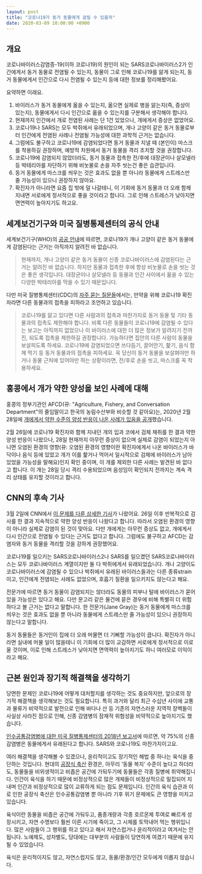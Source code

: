 ```yaml
---
layout: post
title: "코로나19가 동거 동물에게 걸릴 수 있을까"
date: 2020-03-09 10:00:00 +0900
---
```

## 개요

코로나바이러스감염증-19(이하 코로나19)의 원인이 되는 SARS코로나바이러스2가 인간에게서 동거 동물로 전염될 수 있는지, 동물이 그로 인해 코로나19를 앓게 되는지, 동거 동물에게서 인간으로 다시 전염될 수 있는지 등에 대한 정보를 정리해봤어요.

요약하면 이래요.

1. 바이러스가 동거 동물에게 옮을 수 있는지, 옮으면 실제로 병을 앓는지(즉, 증상이 있는지), 동물에게서 다시 인간으로 옮을 수 있는지를 구분해서 생각해야 합니다.
2. 현재까지 인간에서 개로 전염된 사례는 단 1건 있었으나, 개에게서 증상은 없었어요.
3. 코로나19나 SARS는 모두 박쥐에서 유래되었으며, 개나 고양이 같은 동거 동물로부터 인간에게 전염된 사례나 전염될 가능성에 대한 과학적 근거는 없습니다.
4. 그럼에도 불구하고 코로나19에 감염되었다면 동거 동물과 지낼 때 (본인이) 마스크를 착용하길 권장하며, 예방적 차원에서 동거 동물을 격리 조치할 것을 권장합니다.
5. 코로나19에 감염되지 않았더라도, 동거 동물과 접촉한 전/후에 대장균이나 살모넬라 등 박테리아를 차단하기 위해 비눗물로 손을 자주 씻는건 좋은 습관입니다.
6. 동거 동물에게 마스크를 씌우는 것은 효과도 없을 뿐 아니라 동물에게 스트레스만 줄 가능성이 있으니 권장하지 않아요.
7. 확진자가 아니라면 요즘 집 밖에 덜 나갈테니, 이 기회에 동거 동물과 더 오래 함께 지내면 서로에게 정서적으로 좋을 것이라고 합니다. 그로 인해 스트레스가 낮아지면 면연력이 높아지기도 하고요.

## 세계보건기구와 미국 질병통제센터의 공식 안내

세계보건기구(WHO)의 [공공 안내](https://www.who.int/emergencies/diseases/novel-coronavirus-2019/advice-for-public/myth-busters)에 따르면, 코로나19가 개나 고양이 같은 동거 동물에게 감염된다는 근거는 아직까지 알려진 바 없습니다.

> 현재까지, 개나 고양이 같은 동거 동물이 신종 코로나바이러스에 감염된다는 근거는 알려진 바 없습니다. 하지만 동물과 접촉한 후에 항상 비눗물로 손을 씻는 것은 좋은 생각입니다. 대장균이나 살모넬라 등 동물과 인간 사이에서 옮을 수 있는 다양한 박테리아를 막을 수 있기 때문입니다.

다만 미국 질병통제센터(CDC)의 [자주 묻는 질문들](https://www.cdc.gov/coronavirus/2019-ncov/faq.html)에서는, 만약을 위해 코로나19 확진자라면 다른 동물과의 접촉을 피하라고 조언하고 있습니다.

> 코로나19를 앓고 있다면 다른 사람과의 접촉과 마찬가지로 동거 동물 및 기타 동물과의 접촉도 제한해야 합니다. 비록 다른 동물들이 코로나19에 감염될 수 있다는 보고는 아직까지 없었으나 이 바이러스에 대한 더 많은 정보가 알려지기 전까진, 되도록 접촉을 제한하길 권장합니다. 가능하다면 집안의 다른 사람이 동물을 보살피도록 하세요. 코로나19에 감염되었으면 쓰다듬기, 끌어안기, 핥기, 음식 함께 먹기 등 동거 동물과의 접촉을 피하세요. 꼭 당신이 동거 동물을 보살펴야만 하거나 동물 근처에 있어야만 하는 상황이라면, 전/후로 손을 씻고, 마스크를 꼭 착용하세요.

## 홍콩에서 개가 약한 양성을 보인 사례에 대해

홍콩의 정부기관인 AFCD(뀨: "Agriculture, Fishery, and Conversation Department"의 줄임말이고 한국의 농림수산부와 비슷할 것 같아요)는, 2020년 2월 28일에 [개에게서 약한 수준의 양성 반응이 나온 사례가 있음을 공개](https://www.afcd.gov.hk/english/publications/publications_press/pr2335.html?mod=article_inline)했습니다.

2월 26일에 코로나19 확진자와 함께 지내던 개의 입과 코에서 검체 채취를 한 결과 약한 양성 반응이 나왔으나, 28일 현재까지 아무런 증상이 없으며 실제로 감염이 되었는지 아니면 오염된 환경의 영향(뀨: 오염된 환경의 영향이란 확진자에게서 나온 바이러스가 바닥이나 음식 등에 있었고 개가 이를 핥거나 먹어서 일시적으로 검체에 바이러스가 남아 있었을 가능성을 말해요)인지 확인 중이며, 이 개를 제외한 다른 사례는 발견된 바 없다고 합니다. 이 개는 28일 당시 격리 수용되었으며 음성임이 확인되지 전까지는 계속 격리 상태를 유지할 것이라고 합니다.

## CNN의 후속 기사

3월 2일에 CNN에서 [이 문제를 다룬 상세한 기사](https://edition.cnn.com/2020/03/02/asia/pets-coronavirus-spread-intl-hnk/index.html)가 나왔어요. 26일 이후 반복적으로 검사를 한 결과 지속적으로 약한 양성 반응이 나왔다고 합니다. 따라서 오염된 환경의 영향이 아니라 실제로 감염이 된 것이 맞아요. 다만 개에게는 아무런 증상도 없고, 개에게서 다시 인간으로 전염될 수 있다는 근거도 없다고 합니다. 그럼에도 불구하고 AFCD는 감염자와 동거 동물을 격리할 것을 강하게 권장했어요.

코로나19를 일으키는 SARS코로나바이러스2나 SARS를 일으켰던 SARS코로나바이러스는 모두 코로나바이러스 계열이지만 둘 다 박쥐에게서 유래되었습니다. 개나 고양이도 코로나바이러스에 감염될 수 있으나 박쥐에서 유래된 바이러스들과는 다른 종류strain이고, 인간에게 전염되는 사례도 없었으며, 호흡기 질환을 일으키지도 않는다고 해요.

전문가에 따르면 동거 동물이 감염되지는 않더라도 동물의 피부나 털에 바이러스가 묻어 있을 가능성은 있다고 해요. 다만 문고리 같은 물건에 묻은 경우에 비해 특별히 더 위험하다고 볼 근거는 없다고 말합니다. 한 전문가(Jane Gray)는 동거 동물에게 마스크를 씌우는 것은 효과도 없을 뿐 아니라 동물에게 스트레스만 줄 가능성이 있으니 권장하지 않는다고 말합니다.

동거 동물들은 동거인이 집에 더 오래 머물면 더 기뻐할 가능성이 큽니다. 확진자가 아니라면 실내에 머물 일이 많을테니 이 기회에 더 많이 교감하면 서로에게 정서적으로 이로울 것이며, 이로 인해 스트레스가 낮아지면 면역력이 높아지기도 하니 여러모로 이익이라고 해요.

## 근본 원인과 장기적 해결책을 생각하기

당면한 문제인 코로나19에 어떻게 대처할지를 생각하는 것도 중요하지만, 앞으로의 장기적 해결책을 생각해보는 것도 필요합니다. 특히 과거와 달리 최근 수십년 사이에 교통과 물류가 비약적으로 발전으로 인해 바다나 산 등 기존의 자연스러운 지역적 장벽들이 사실상 사라진 점으로 인해, 신종 감염병의 잠재적 위험성을 비약적으로 높아지기도 했습니다.

[인수공통감염병에 대한 미국 질병통제센터의 2018년 보고서](https://wwwnc.cdc.gov/eid/article/23/13/17-0544_article)에 따르면, 약 75%의 신종 감염병은 동물에게서 유래된다고 합니다. SARS와 코로나19도 마찬가지이고요.

여러 해결책을 생각해볼 수 있겠으나, 윤리적이고도 장기적인 해법 중 하나는 육식을 중단하는 것입니다. 현대의 [공장식 축산](/terms/factory-farming.html) 환경은, 아무리 '동물 복지' 수준이 높다고 하더라도, 동물들을 비위생적이고 비좁은 공간에 가둬두기에 동물들은 각종 질병에 취약해집니다. 인간이 육식을 하기 때문에 비정상적으로 많은 개체들이 비정상적으로 밀집되어 지내며 인간과 비정상적으로 많이 교류하게 되는 점도 문제입니다. 인간의 육식 습관과 이로 인한 공장식 축산은 인수공통감염병 뿐 아니라 기후 위기 문제에도 큰 영향을 미치고 있습니다.

육식이란 동물을 비좁은 공간에 가둬두고, 품종개량과 각종 호르몬제 투여로 빠르게 성장시키고, 자연 수명보다 훨씬 이른 시기에 죽이고, 그 시체를 토막내어 먹는 행위입니다. 많은 사람들이 그 행위를 하고 있다고 해서 자연스럽거나 윤리적이라고 여겨서는 안됩니다. 노예제도, 성차별도, 당대에는 대부분의 사람들이 당연하게 여겼기 때문에 유지될 수 있었습니다.

육식은 윤리적이지도 않고, 자연스럽지도 않고, 동물/환경/인간 모두에게 이롭지 않습니다.
